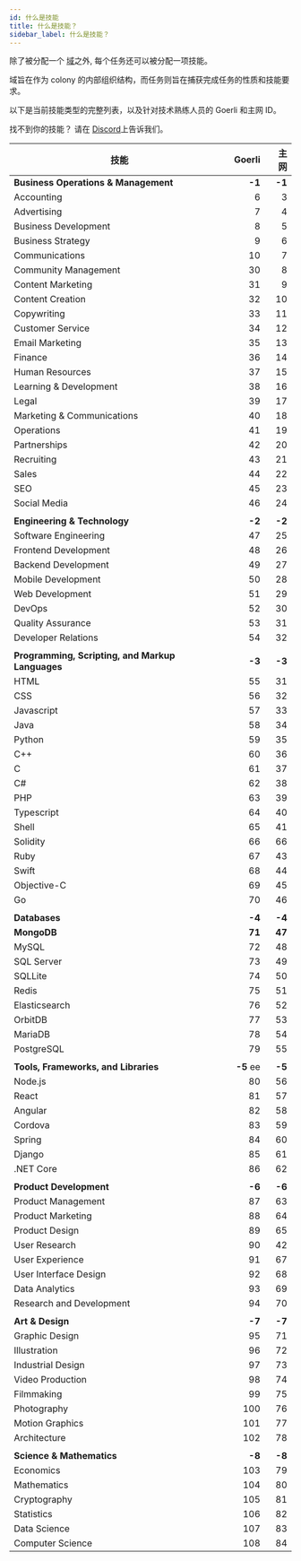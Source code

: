 ```yaml
---
id: 什么是技能
title: 什么是技能？
sidebar_label: 什么是技能？
---
```


除了被分配一个 [域](what-are-domains.md)之外, 每个任务还可以被分配一项技能。

域旨在作为 colony 的内部组织结构，而任务则旨在捕获完成任务的性质和技能要求。

以下是当前技能类型的完整列表，以及针对技术熟练人员的 Goerli 和主网 ID。

找不到你的技能？ 请在 [Discord](clny.io/discord)上告诉我们。

| 技能                                               |    Goerli |     主网 |
| ------------------------------------------------ | ---------:| ------:|
| **Business Operations & Management**             |    **-1** | **-1** |
| Accounting                                       |         6 |      3 |
| Advertising                                      |         7 |      4 |
| Business Development                             |         8 |      5 |
| Business Strategy                                |         9 |      6 |
| Communications                                   |        10 |      7 |
| Community Management                             |        30 |      8 |
| Content Marketing                                |        31 |      9 |
| Content Creation                                 |        32 |     10 |
| Copywriting                                      |        33 |     11 |
| Customer Service                                 |        34 |     12 |
| Email Marketing                                  |        35 |     13 |
| Finance                                          |        36 |     14 |
| Human Resources                                  |        37 |     15 |
| Learning & Development                           |        38 |     16 |
| Legal                                            |        39 |     17 |
| Marketing & Communications                       |        40 |     18 |
| Operations                                       |        41 |     19 |
| Partnerships                                     |        42 |     20 |
| Recruiting                                       |        43 |     21 |
| Sales                                            |        44 |     22 |
| SEO                                              |        45 |     23 |
| Social Media                                     |        46 |     24 |
|                                                  |           |        |
| **Engineering & Technology**                     |    **-2** | **-2** |
| Software Engineering                             |        47 |     25 |
| Frontend Development                             |        48 |     26 |
| Backend Development                              |        49 |     27 |
| Mobile Development                               |        50 |     28 |
| Web Development                                  |        51 |     29 |
| DevOps                                           |        52 |     30 |
| Quality Assurance                                |        53 |     31 |
| Developer Relations                              |        54 |     32 |
|                                                  |           |        |
| **Programming, Scripting, and Markup Languages** |    **-3** | **-3** |
| HTML                                             |        55 |     31 |
| CSS                                              |        56 |     32 |
| Javascript                                       |        57 |     33 |
| Java                                             |        58 |     34 |
| Python                                           |        59 |     35 |
| C++                                              |        60 |     36 |
| C                                                |        61 |     37 |
| C#                                               |        62 |     38 |
| PHP                                              |        63 |     39 |
| Typescript                                       |        64 |     40 |
| Shell                                            |        65 |     41 |
| Solidity                                         |        66 |     66 |
| Ruby                                             |        67 |     43 |
| Swift                                            |        68 |     44 |
| Objective-C                                      |        69 |     45 |
| Go                                               |        70 |     46 |
|                                                  |           |        |
| **Databases**                                    |    **-4** | **-4** |
| **MongoDB**                                      |    **71** | **47** |
| MySQL                                            |        72 |     48 |
| SQL Server                                       |        73 |     49 |
| SQLLite                                          |        74 |     50 |
| Redis                                            |        75 |     51 |
| Elasticsearch                                    |        76 |     52 |
| OrbitDB                                          |        77 |     53 |
| MariaDB                                          |        78 |     54 |
| PostgreSQL                                       |        79 |     55 |
|                                                  |           |        |
| **Tools, Frameworks, and Libraries**             | **-5** ee | **-5** |
| Node.js                                          |        80 |     56 |
| React                                            |        81 |     57 |
| Angular                                          |        82 |     58 |
| Cordova                                          |        83 |     59 |
| Spring                                           |        84 |     60 |
| Django                                           |        85 |     61 |
| .NET Core                                        |        86 |     62 |
|                                                  |           |        |
| **Product Development**                          |    **-6** | **-6** |
| Product Management                               |        87 |     63 |
| Product Marketing                                |        88 |     64 |
| Product Design                                   |        89 |     65 |
| User Research                                    |        90 |     42 |
| User Experience                                  |        91 |     67 |
| User Interface Design                            |        92 |     68 |
| Data Analytics                                   |        93 |     69 |
| Research and Development                         |        94 |     70 |
|                                                  |           |        |
| **Art & Design**                                 |    **-7** | **-7** |
| Graphic Design                                   |        95 |     71 |
| Illustration                                     |        96 |     72 |
| Industrial Design                                |        97 |     73 |
| Video Production                                 |        98 |     74 |
| Filmmaking                                       |        99 |     75 |
| Photography                                      |       100 |     76 |
| Motion Graphics                                  |       101 |     77 |
| Architecture                                     |       102 |     78 |
|                                                  |           |        |
| **Science & Mathematics**                        |    **-8** | **-8** |
| Economics                                        |       103 |     79 |
| Mathematics                                      |       104 |     80 |
| Cryptography                                     |       105 |     81 |
| Statistics                                       |       106 |     82 |
| Data Science                                     |       107 |     83 |
| Computer Science                                 |       108 |     84 |
